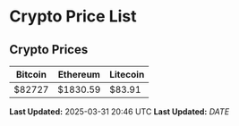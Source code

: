# Crypto Price List

## Crypto Prices
| Bitcoin | Ethereum | Litecoin |
| ------- | -------- | -------- |
| $82727 | $1830.59 | $83.91 |
**Last Updated:** 2025-03-31 20:46 UTC
**Last Updated:** $DATE$
